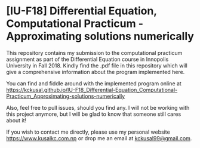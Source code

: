 # [IU-F18] Differential Equation, Computational Practicum - Approximating solutions numerically
This repository contains my submission to the computational practicum assignment as part of the Differential Equation course in Innopolis University in Fall 2018. Kindly find the .pdf file in this repository which will give a comprehensive information about the program implemented here.

You can find and fiddle around with the implemented program online at https://kckusal.github.io/IU-F18_Differential-Equation_Computational-Practicum_Approximating-solutions-numerically

Also, feel free to pull issues, should you find any. I will not be working with this project anymore, but I will be glad to know that someone still cares about it!

If you wish to contact me directly, please use my personal website https://www.kusalkc.com.np or drop me an email at kckusal99@gmail.com.
